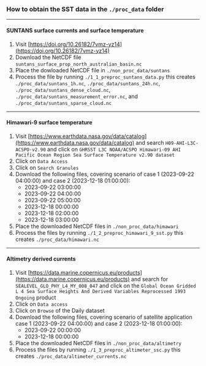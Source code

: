 ### How to obtain the SST data in the `./proc_data` folder

---
#### SUNTANS surface currents and surface temperature
1. Visit [https://doi.org/10.26182/7vmz-yz14](https://doi.org/10.26182/7vmz-yz14)
2. Download the NetCDF file `suntans_surface_prop_north_australian_basin.nc`
3. Place the dowloaded NetCDF file in `./non_proc_data/suntans`
6. Process the file by running `./1_1_preproc_suntans_data.py` this creates `./proc_data/suntans_1h.nc`, `./proc_data/suntans_24h.nc`, `./proc_data/suntans_dense_cloud.nc`, `./proc_data/suntans_measurement_error.nc`, and `./proc_data/suntans_sparse_cloud.nc`

---
#### Himawari-9 surface temperature
1. Visit [https://www.earthdata.nasa.gov/data/catalog](https://www.earthdata.nasa.gov/data/catalog) and search `H09-AHI-L3C-ACSPO-v2.90` and click on `GHRSST L3C NOAA/ACSPO Himawari-09 AHI Pacific Ocean Region Sea Surface Temperature v2.90 dataset`
2. Click on `Data Access`
3. Click on `Search Granules`
4. Download the following files, covering scenario of case 1 (2023-09-22 04:00:00) and case 2 (2023-12-18 01:00:00):
    - 2023-09-22 03:00:00
    - 2023-09-22 04:00:00
    - 2023-09-22 05:00:00
    - 2023-12-18 00:00:00
    - 2023-12-18 02:00:00
    - 2023-12-18 03:00:00
5. Place the downloaded NetCDF files in `./non_proc_data/himawari`
6. Process the files by running `./1_2_preproc_himawari_9_sst.py` this creates `./proc_data/himawari.nc`

---
#### Altimetry derived currents
1. Visit [https://data.marine.copernicus.eu/products](https://data.marine.copernicus.eu/products) and search for `SEALEVEL_GLO_PHY_L4_MY_008_047` and click on the `Global Ocean Gridded L 4 Sea Surface Heights And Derived Variables Reprocessed 1993 Ongoing` product
2. Click on `Data access`
3. Click on `Browse` of the Daily dataset
4. Download the following files, covering scenario of satellite application case 1 (2023-09-22 04:00:00) and case 2 (2023-12-18 01:00:00):
    - 2023-09-22 00:00:00
    - 2023-12-18 00:00:00
5. Place the downloaded NetCDF files in `./non_proc_data/altimetry`
6. Process the files by running `./1_3_preproc_altimeter_ssc.py` this creates `./proc_data/altimeter_currents.nc`